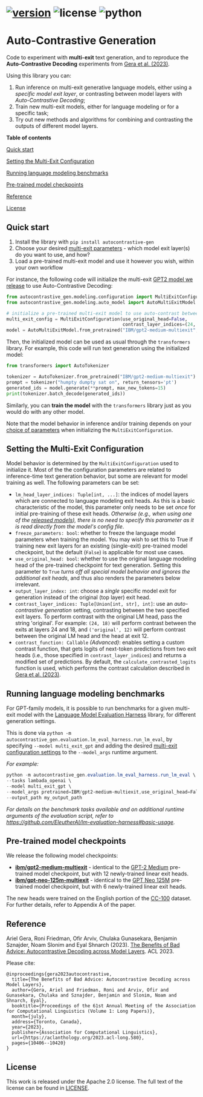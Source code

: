# [![version](https://img.shields.io/pypi/v/autocontrastive-gen)](https://pypi.org/project/autocontrastive-gen/)  ![license](https://img.shields.io/github/license/IBM/auto-contrastive-generation)  ![python](https://img.shields.io/badge/python-3.9%20|%203.10-blue)
# Auto-Contrastive Generation

Code to experiment with **multi-exit** text generation, and to reproduce the **Auto-Contrastive Decoding** experiments from [Gera et al. (2023)](#reference). 

Using this library you can:

1. Run inference on multi-exit generative language models, either using a *specific model exit layer*, or contrasting between model layers with *Auto-Contrastive Decoding*;
2. Train new multi-exit models, either for language modeling or for a specific task;
3. Try out new methods and algorithms for combining and contrasting the outputs of different model layers.


**Table of contents**

[Quick start](#quick-start)

[Setting the Multi-Exit Configuration](#setting-the-multi-exit-configuration)

[Running language modeling benchmarks](#running-language-modeling-benchmarks)

[Pre-trained model checkpoints](#pre-trained-model-checkpoints)

[Reference](#reference)

[License](#license)

## Quick start
1. Install the library with `pip install autocontrastive-gen`
2. Choose your desired [multi-exit parameters](#setting-the-multi-exit-configuration) - which model exit layer(s) do you want to use, and how?
3. Load a pre-trained multi-exit model and use it however you wish, within your own workflow

For instance, the following code will initialize the multi-exit [GPT2 model we release](#pre-trained-model-checkpoints) to use Auto-Contrastive Decoding:
```python
from autocontrastive_gen.modeling.configuration import MultiExitConfiguration
from autocontrastive_gen.modeling.auto_model import AutoMultiExitModel

# initialize a pre-trained multi-exit model to use auto-contrast between layer 24 and layer 12
multi_exit_config = MultiExitConfiguration(use_original_head=False, 
                                           contrast_layer_indices=(24, 12))
model = AutoMultiExitModel.from_pretrained("IBM/gpt2-medium-multiexit", multi_exit_config=multi_exit_config)
```

Then, the initialized model can be used as usual through the `transformers` library. For example, this code will run text generation using the initialized model:

```python
from transformers import AutoTokenizer

tokenizer = AutoTokenizer.from_pretrained("IBM/gpt2-medium-multiexit")
prompt = tokenizer("humpty dumpty sat on", return_tensors='pt')
generated_ids = model.generate(**prompt, max_new_tokens=15)
print(tokenizer.batch_decode(generated_ids))
```
Similarly, you can **train the model** with the `transformers` library just as you would do with any other model.

Note that the model behavior in inference and/or training depends on your [choice of parameters](#setting-the-multi-exit-configuration) when initializing the `MultiExitConfiguration`.

## Setting the Multi-Exit Configuration
Model behavior is determined by the `MultiExitConfiguration` used to initialize it. Most of the the configuration parameters are related to inference-time text generation behavior, but some are relevant for model training as well. The following parameters can be set:

- `lm_head_layer_indices: Tuple[int, ...]`: the indices of model layers which are connected to language modeling exit heads. As this is a basic characteristic of the model, this parameter only needs to be set *once* for initial pre-training of these exit heads. *Otherwise (e.g., when using one of the [released models](#pre-trained-model-checkpoints)), there is no need to specify this parameter as it is read directly from the model's config file*.
- `freeze_parameters: bool`: whether to freeze the language model parameters when training the model. You may wish to set this to True if training new exit layers for an existing (single-exit) pre-trained model checkpoint, but the default (`False`) is applicable for most use cases.
- `use_original_head: bool`: whether to use the original language modeling head of the pre-trained checkpoint for text generation. Setting this parameter to `True` *turns off all special model behavior and ignores the additional exit heads*, and thus also renders the parameters below irrelevant.
- `output_layer_index: int`: choose a *single* specific model exit for generation instead of the original (top layer) exit head.
- `contrast_layer_indices: Tuple[Union[int, str], int]`: use an *auto-contrastive generation* setting, contrasting between the two specified exit layers. To perform contrast with the original LM head, pass the string 'original'. For example: `(24, 18)` will perform contrast between the exits at layers 24 and 18, and `('original', 12)` will perform contrast between the original LM head and the head at exit 12.
- `contrast_function: Callable` *(Advanced)*: enables setting a custom contrast function, that gets logits of next-token predictions from two exit heads (i.e., those specified in `contrast_layer_indices`) and returns a modified set of predictions. By default, the `calculate_contrasted_logits` function is used, which performs the contrast calculation described in [Gera et al. (2023)](#reference).


## Running language modeling benchmarks
For GPT-family models, it is possible to run benchmarks for a given multi-exit model with the [Language Model Evaluation Harness](https://github.com/EleutherAI/lm-evaluation-harness) library, for different generation settings.

This is done via `python -m autocontrastive_gen.evaluation.lm_eval_harness.run_lm_eval`, by specifying `--model multi_exit_gpt` and adding the desired [multi-exit configuration settings](#setting-the-multi-exit-configuration) to the `--model_args` runtime argument.

_For example:_
```powershell
python -m autocontrastive_gen.evaluation.lm_eval_harness.run_lm_eval \
--tasks lambada_openai \
--model multi_exit_gpt \
--model_args pretrained=IBM/gpt2-medium-multiexit,use_original_head=False,contrast_layer_indices='original;12' \
--output_path my_output_path
```
_For details on the benchmark tasks available and on additional runtime arguments of the evaluation script, refer to https://github.com/EleutherAI/lm-evaluation-harness#basic-usage._


## Pre-trained model checkpoints
We release the following model checkpoints:
- [**ibm/gpt2-medium-multiexit**](https://huggingface.co/ibm/gpt2-medium-multiexit) - identical to the [GPT-2 Medium](https://huggingface.co/gpt2-medium) pre-trained model checkpoint, but with 12 newly-trained linear exit heads.
- [**ibm/gpt-neo-125m-multiexit**](https://huggingface.co/ibm/gpt-neo-125m-multiexit) - identical to the [GPT Neo 125M](https://huggingface.co/EleutherAI/gpt-neo-125m) pre-trained model checkpoint, but with 6 newly-trained linear exit heads.

The new heads were trained on the English portion of the [CC-100](https://huggingface.co/datasets/cc100) dataset. For further details, refer to Appendix A of the paper. 

## Reference
Ariel Gera, Roni Friedman, Ofir Arviv, Chulaka Gunasekara, Benjamin Sznajder, Noam Slonim and Eyal Shnarch (2023). 
[The Benefits of Bad Advice: Autocontrastive Decoding across Model Layers](https://aclanthology.org/2023.acl-long.580). ACL 2023.

Please cite: 
```
@inproceedings{gera2023autocontrastive,
  title={The Benefits of Bad Advice: Autocontrastive Decoding across Model Layers},
  author={Gera, Ariel and Friedman, Roni and Arviv, Ofir and Gunasekara, Chulaka and Sznajder, Benjamin and Slonim, Noam and Shnarch, Eyal},
  booktitle={Proceedings of the 61st Annual Meeting of the Association for Computational Linguistics (Volume 1: Long Papers)},
  month={july},
  address={Toronto, Canada},
  year={2023},
  publisher={Association for Computational Linguistics},
  url={https://aclanthology.org/2023.acl-long.580},
  pages={10406--10420}
}
```

## License
This work is released under the Apache 2.0 license. The full text of the license can be found in [LICENSE](LICENSE).
